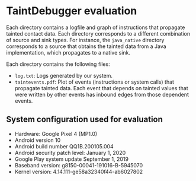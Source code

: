 # TaintDebugger evaluation
Each directory contains a logfile and graph of instructions that propagate tainted contact data.
Each directory corresponds to a different combination of source and sink types. For instance, the `java_native` directory corresponds to a source that obtains the tainted data from a Java implementation, which propagates to a native sink.

Each directory contains the following files:
- `log.txt`: Logs generated by our system.
- `taintevents.pdf`: Plot of events (instructions or system calls) that propagate tainted data. Each event that depends on tainted values that were written by other events has inbound edges from those dependent events.

## System configuration used for evaluation
* Hardware: Google Pixel 4 (MP1.0)
* Android version 10
* Android build number QQ1B.200105.004
* Android security patch level: January 1, 2020
* Google Play system update September 1, 2019
* Baseband version: g8150-00041-191016-B-5945070
* Kernel version: 4.14.111-ge58a32340f44-ab6027802

